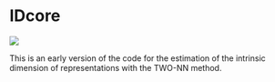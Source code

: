 # IDcore

<img src="https://zenodo.org/badge/172339022.svg">


This is an early version of the code for the estimation of the intrinsic dimension of
representations with the TWO-NN method.
